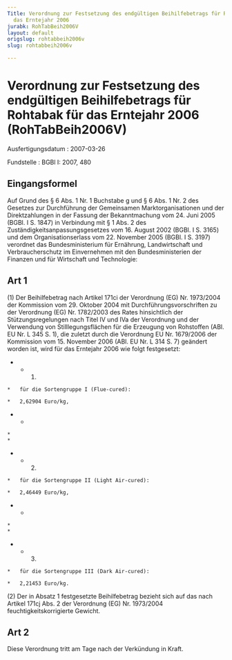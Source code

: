 ```yaml
---
Title: Verordnung zur Festsetzung des endgültigen Beihilfebetrags für Rohtabak für
  das Erntejahr 2006
jurabk: RohTabBeih2006V
layout: default
origslug: rohtabbeih2006v
slug: rohtabbeih2006v

---
```


# Verordnung zur Festsetzung des endgültigen Beihilfebetrags für Rohtabak für das Erntejahr 2006 (RohTabBeih2006V)

Ausfertigungsdatum
:   2007-03-26

Fundstelle
:   BGBl I: 2007, 480

## Eingangsformel

Auf Grund des § 6 Abs. 1 Nr. 1 Buchstabe g und § 6 Abs. 1 Nr. 2 des
Gesetzes zur Durchführung der Gemeinsamen Marktorganisationen und der
Direktzahlungen in der Fassung der Bekanntmachung vom 24. Juni 2005
(BGBl. I S. 1847) in Verbindung mit § 1 Abs. 2 des
Zuständigkeitsanpassungsgesetzes vom 16. August 2002 (BGBl. I S. 3165)
und dem Organisationserlass vom 22. November 2005 (BGBl. I S. 3197)
verordnet das Bundesministerium für Ernährung, Landwirtschaft und
Verbraucherschutz im Einvernehmen mit den Bundesministerien der
Finanzen und für Wirtschaft und Technologie:

## Art 1

(1) Der Beihilfebetrag nach Artikel 171ci der Verordnung (EG) Nr.
1973/2004 der Kommission vom 29. Oktober 2004 mit
Durchführungsvorschriften zu der Verordnung (EG) Nr. 1782/2003 des
Rates hinsichtlich der Stützungsregelungen nach Titel IV und IVa der
Verordnung und der Verwendung von Stilllegungsflächen für die
Erzeugung von Rohstoffen (ABl. EU Nr. L 345 S. 1), die zuletzt durch
die Verordnung EU Nr. 1679/2006 der Kommission vom 15. November 2006
(ABl. EU Nr. L 314 S. 7) geändert worden ist, wird für das Erntejahr
2006 wie folgt festgesetzt:

*    *   1.

    *   für die Sortengruppe I (Flue-cured):

    *   2,62904 Euro/kg,


*    *
    *
    *

*    *   2.

    *   für die Sortengruppe II (Light Air-cured):

    *   2,46449 Euro/kg,


*    *
    *
    *

*    *   3.

    *   für die Sortengruppe III (Dark Air-cured):

    *   2,21453 Euro/kg.




(2) Der in Absatz 1 festgesetzte Beihilfebetrag bezieht sich auf das
nach Artikel 171cj Abs. 2 der Verordnung (EG) Nr. 1973/2004
feuchtigkeitskorrigierte Gewicht.

## Art 2

Diese Verordnung tritt am Tage nach der Verkündung in Kraft.

